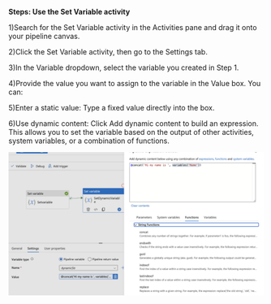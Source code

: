 **Steps: Use the Set Variable activity**

1)Search for the Set Variable activity in the Activities pane and drag it onto your pipeline canvas. 

2)Click the Set Variable activity, then go to the Settings tab. 

3)In the Variable dropdown, select the variable you created in Step 1. 

4)Provide the value you want to assign to the variable in the Value box. You can:

5)Enter a static value: Type a fixed value directly into the box. 

6)Use dynamic content: Click Add dynamic content to build an expression. This allows you to set the variable based on the output of other activities, system variables, or a combination of functions. 

<img width=900 alt='dynamic' src=https://github.com/rajeshreddy185/polls/blob/main/mysite3-20210509T044718Z-001/mysite3/Screenshot%202025-09-15%20at%209.25.50%20PM.png />
